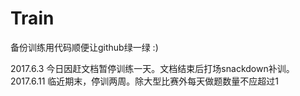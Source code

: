 # Train
备份训练用代码顺便让github绿一绿 :)

2017.6.3 今日因赶文档暂停训练一天。文档结束后打场snackdown补训。
2017.6.11 临近期末，停训两周。除大型比赛外每天做题数量不应超过1
